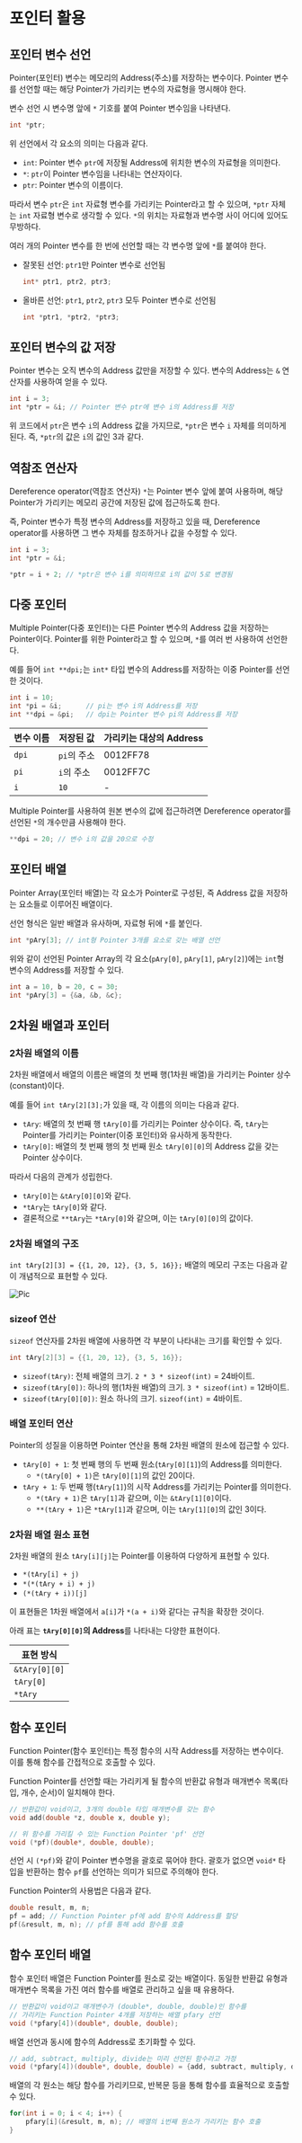 # 포인터 활용

## 포인터 변수 선언

Pointer(포인터) 변수는 메모리의 Address(주소)를 저장하는 변수이다. Pointer 변수를 선언할 때는 해당 Pointer가 가리키는 변수의 자료형을 명시해야 한다.

변수 선언 시 변수명 앞에 `*` 기호를 붙여 Pointer 변수임을 나타낸다.

``` c
int *ptr;
```

위 선언에서 각 요소의 의미는 다음과 같다.

-   `int`: Pointer 변수 `ptr`에 저장될 Address에 위치한 변수의 자료형을 의미한다.
-   `*`: `ptr`이 Pointer 변수임을 나타내는 연산자이다.
-   `ptr`: Pointer 변수의 이름이다.

따라서 변수 `ptr`은 `int` 자료형 변수를 가리키는 Pointer라고 할 수 있으며, `*ptr` 자체는 `int` 자료형 변수로 생각할 수 있다. `*`의 위치는 자료형과 변수명 사이 어디에 있어도 무방하다.

여러 개의 Pointer 변수를 한 번에 선언할 때는 각 변수명 앞에 `*`를 붙여야 한다.

-   잘못된 선언: `ptr1`만 Pointer 변수로 선언됨

    ```c
    int* ptr1, ptr2, ptr3; 
    ```

-   올바른 선언: `ptr1`, `ptr2`, `ptr3` 모두 Pointer 변수로 선언됨

    ```c
    int *ptr1, *ptr2, *ptr3; 
    ```

## 포인터 변수의 값 저장

Pointer 변수는 오직 변수의 Address 값만을 저장할 수 있다. 변수의 Address는 `&` 연산자를 사용하여 얻을 수 있다.

```c
int i = 3;
int *ptr = &i; // Pointer 변수 ptr에 변수 i의 Address를 저장 
```

위 코드에서 `ptr`은 변수 `i`의 Address 값을 가지므로, `*ptr`은 변수 `i` 자체를 의미하게 된다. 즉, `*ptr`의 값은 `i`의 값인 3과 같다.

## 역참조 연산자

Dereference operator(역참조 연산자) `*`는 Pointer 변수 앞에 붙여 사용하며, 해당 Pointer가 가리키는 메모리 공간에 저장된 값에 접근하도록 한다.

즉, Pointer 변수가 특정 변수의 Address를 저장하고 있을 때, Dereference operator를 사용하면 그 변수 자체를 참조하거나 값을 수정할 수 있다.

```c
int i = 3;
int *ptr = &i;

*ptr = i + 2; // *ptr은 변수 i를 의미하므로 i의 값이 5로 변경됨 
```

## 다중 포인터

Multiple Pointer(다중 포인터)는 다른 Pointer 변수의 Address 값을 저장하는 Pointer이다. Pointer를 위한 Pointer라고 할 수 있으며, `*`를 여러 번 사용하여 선언한다.

예를 들어 `int **dpi;`는 `int*` 타입 변수의 Address를 저장하는 이중 Pointer를 선언한 것이다.

```c
int i = 10;
int *pi = &i;      // pi는 변수 i의 Address를 저장
int **dpi = &pi;   // dpi는 Pointer 변수 pi의 Address를 저장 
```

| 변수 이름 | 저장된 값   | 가리키는 대상의 Address |
| --------- | ----------- | ----------------------- |
| `dpi`     | `pi`의 주소 | 0012FF78                |
| `pi`      | `i`의 주소  | 0012FF7C                |
| `i`       | `10`        | -                       |

Multiple Pointer를 사용하여 원본 변수의 값에 접근하려면 Dereference operator를 선언된 `*`의 개수만큼 사용해야 한다.

```c
**dpi = 20; // 변수 i의 값을 20으로 수정 
```

## 포인터 배열

Pointer Array(포인터 배열)는 각 요소가 Pointer로 구성된, 즉 Address 값을 저장하는 요소들로 이루어진 배열이다.

선언 형식은 일반 배열과 유사하며, 자료형 뒤에 `*`를 붙인다.

```c
int *pAry[3]; // int형 Pointer 3개를 요소로 갖는 배열 선언 
```

위와 같이 선언된 Pointer Array의 각 요소(`pAry[0]`, `pAry[1]`, `pAry[2]`)에는 `int`형 변수의 Address를 저장할 수 있다.

```c
int a = 10, b = 20, c = 30;
int *pAry[3] = {&a, &b, &c};
```

## 2차원 배열과 포인터

### 2차원 배열의 이름

2차원 배열에서 배열의 이름은 배열의 첫 번째 행(1차원 배열)을 가리키는 Pointer 상수(constant)이다.

예를 들어 `int tAry[2][3];`가 있을 때, 각 이름의 의미는 다음과 같다.

-   `tAry`: 배열의 첫 번째 행 `tAry[0]`를 가리키는 Pointer 상수이다. 즉, `tAry`는 Pointer를 가리키는 Pointer(이중 포인터)와 유사하게 동작한다.
-   `tAry[0]`: 배열의 첫 번째 행의 첫 번째 원소 `tAry[0][0]`의 Address 값을 갖는 Pointer 상수이다.

따라서 다음의 관계가 성립한다.

-   `tAry[0]`는 `&tAry[0][0]`와 같다.
-   `*tAry`는 `tAry[0]`와 같다.
-   결론적으로 `**tAry`는 `*tAry[0]`와 같으며, 이는 `tAry[0][0]`의 값이다.

### 2차원 배열의 구조

`int tAry[2][3] = {{1, 20, 12}, {3, 5, 16}};` 배열의 메모리 구조는 다음과 같이 개념적으로 표현할 수 있다.

![Pic](./img/25-05-15/image-20250611172646639.png)

### sizeof 연산

`sizeof` 연산자를 2차원 배열에 사용하면 각 부분이 나타내는 크기를 확인할 수 있다.

```c
int tAry[2][3] = {{1, 20, 12}, {3, 5, 16}};
```

-   `sizeof(tAry)`: 전체 배열의 크기. `2 * 3 * sizeof(int)` = 24바이트.
-   `sizeof(tAry[0])`: 하나의 행(1차원 배열)의 크기. `3 * sizeof(int)` = 12바이트.
-   `sizeof(tAry[0][0])`: 원소 하나의 크기. `sizeof(int)` = 4바이트.

### 배열 포인터 연산

Pointer의 성질을 이용하면 Pointer 연산을 통해 2차원 배열의 원소에 접근할 수 있다.

-   `tAry[0] + 1`: 첫 번째 행의 두 번째 원소(`tAry[0][1]`)의 Address를 의미한다.
    -   `*(tAry[0] + 1)`은 `tAry[0][1]`의 값인 20이다.
-   `tAry + 1`: 두 번째 행(`tAry[1]`)의 시작 Address를 가리키는 Pointer를 의미한다.
    -   `*(tAry + 1)`은 `tAry[1]`과 같으며, 이는 `&tAry[1][0]`이다.
    -   `**(tAry + 1)`은 `*tAry[1]`과 같으며, 이는 `tAry[1][0]`의 값인 3이다.

### 2차원 배열 원소 표현

2차원 배열의 원소 `tAry[i][j]`는 Pointer를 이용하여 다양하게 표현할 수 있다.

-   `*(tAry[i] + j)`
-   `*(*(tAry + i) + j)`
-   `(*(tAry + i))[j]`

이 표현들은 1차원 배열에서 `a[i]`가 `*(a + i)`와 같다는 규칙을 확장한 것이다.

아래 표는 **`tAry[0][0]`의 Address**를 나타내는 다양한 표현이다.

| 표현 방식     |
| ------------- |
| `&tAry[0][0]` |
| `tAry[0]`     |
| `*tAry`       |

## 함수 포인터

Function Pointer(함수 포인터)는 특정 함수의 시작 Address를 저장하는 변수이다. 이를 통해 함수를 간접적으로 호출할 수 있다.

Function Pointer를 선언할 때는 가리키게 될 함수의 반환값 유형과 매개변수 목록(타입, 개수, 순서)이 일치해야 한다.

```c
// 반환값이 void이고, 3개의 double 타입 매개변수를 갖는 함수
void add(double *z, double x, double y);

// 위 함수를 가리킬 수 있는 Function Pointer 'pf' 선언
void (*pf)(double*, double, double); 
```

선언 시 `(*pf)`와 같이 Pointer 변수명을 괄호로 묶어야 한다. 괄호가 없으면 `void*` 타입을 반환하는 함수 `pf`를 선언하는 의미가 되므로 주의해야 한다.

Function Pointer의 사용법은 다음과 같다.

```c
double result, m, n;
pf = add; // Function Pointer pf에 add 함수의 Address를 할당 
pf(&result, m, n); // pf를 통해 add 함수를 호출 
```

## 함수 포인터 배열

함수 포인터 배열은 Function Pointer를 원소로 갖는 배열이다. 동일한 반환값 유형과 매개변수 목록을 가진 여러 함수를 배열로 관리하고 싶을 때 유용하다.

```c
// 반환값이 void이고 매개변수가 (double*, double, double)인 함수를
// 가리키는 Function Pointer 4개를 저장하는 배열 pfary 선언
void (*pfary[4])(double*, double, double); 
```

배열 선언과 동시에 함수의 Address로 초기화할 수 있다.

```c
// add, subtract, multiply, divide는 미리 선언된 함수라고 가정
void (*pfary[4])(double*, double, double) = {add, subtract, multiply, devide}; 
```

배열의 각 원소는 해당 함수를 가리키므로, 반복문 등을 통해 함수를 효율적으로 호출할 수 있다.

```c
for(int i = 0; i < 4; i++) {
    pfary[i](&result, m, n); // 배열의 i번째 원소가 가리키는 함수 호출 
}
```
